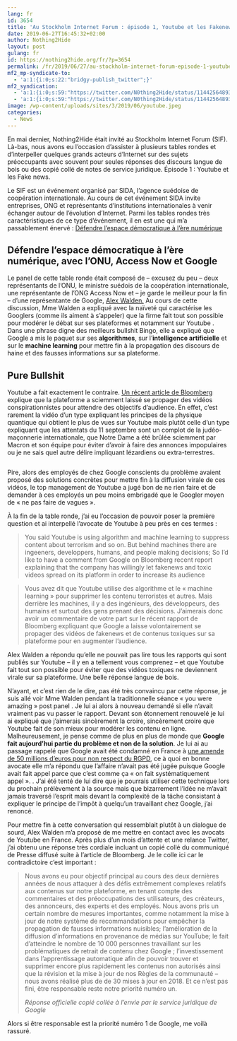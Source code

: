 ```yaml
---
lang: fr 
id: 3654
title: 'Au Stockholm Internet Forum : épisode 1, Youtube et les Fakenews'
date: 2019-06-27T16:45:32+02:00
author: Nothing2Hide
layout: post
gulang: fr 
id: https://nothing2hide.org/fr/?p=3654
permalink: /fr/2019/06/27/au-stockholm-internet-forum-episode-1-youtube-et-les-fakenews/
mf2_mp-syndicate-to:
  - 'a:1:{i:0;s:22:"bridgy-publish_twitter";}'
mf2_syndication:
  - 'a:1:{i:0;s:59:"https://twitter.com/N0thing2Hide/status/1144256489340776450";}'
  - 'a:1:{i:0;s:59:"https://twitter.com/N0thing2Hide/status/1144256489340776450";}'
image: /wp-content/uploads/sites/3/2019/06/youtube.jpeg
categories:
  - News
---
```

En mai dernier, Nothing2Hide était invité au Stockholm Internet Forum (SIF). Là-bas, nous avons eu l&rsquo;occasion d&rsquo;assister à plusieurs tables rondes et d&rsquo;interpeller quelques grands acteurs d&rsquo;Internet sur des sujets préoccupants avec souvent pour seules réponses des discours langue de bois ou des copié collé de notes de service juridique. Épisode 1 : Youtube et les Fake news. 

<!--more-->

Le SIF est un événement organisé par SIDA, l&rsquo;agence suédoise de coopération internationale. Au cours de cet événement SIDA invite entreprises, ONG et représentants d&rsquo;institutions internationales à venir échanger autour de l&rsquo;évolution d&rsquo;Internet. Parmi les tables rondes très caractéristiques de ce type d&rsquo;événement, il en est une qui m&rsquo;a passablement énervé : [Défendre l&rsquo;espace démocratique à l&rsquo;ère numérique](https://sif2019.sched.com/event/NrVk/plenary-session-defending-the-democratic-space-in-a-digital-era)

## Défendre l&rsquo;espace démocratique à l&rsquo;ère numérique, avec l&rsquo;ONU, Access Now et Google

Le panel de cette table ronde était composé de &#8211; excusez du peu &#8211; deux représentants de l&rsquo;ONU, le ministre suédois de la coopération internationale, une représentante de l&rsquo;ONG Access Now et &#8211; je garde le meilleur pour la fin &#8211; d&rsquo;une représentante de Google, [Alex Walden.](https://sif2019.sched.com/speaker/alexwalden2) Au cours de cette discussion, Mme Walden a expliqué avec la naïveté qui caractérise les Googlers (comme ils aiment à s&rsquo;appeler) que la firme fait tout son possible pour modérer le débat sur ses plateformes et notamment sur Youtube . Dans une phrase digne des meilleurs bullshit Bingo, elle a expliqué que Google a mis le paquet sur ses **algorithmes**, sur l&rsquo;**intelligence artificielle** et sur le **machine learning** pour mettre fin à la propagation des discours de haine et des fausses informations sur sa plateforme. 

## Pure Bullshit

Youtube a fait exactement le contraire. [Un récent article de Bloomberg](http://www.bnnbloomberg.ca/youtube-executives-ignored-warnings-letting-toxic-videos-run-rampant-1.1238193) explique que la plateforme a sciemment laissé se propager des vidéos conspirationnistes pour attendre des objectifs d&rsquo;audience. En effet, c&rsquo;est rarement la vidéo d&rsquo;un type expliquant les principes de la physique quantique qui obtient le plus de vues sur Youtube mais plutôt celle d&rsquo;un type expliquant que les attentats du 11 septembre sont un complot de la judéo-maçonnerie internationale, que Notre Dame a été brûlée sciemment par Macron et son équipe pour éviter d&rsquo;avoir à faire des annonces impopulaires ou je ne sais quel autre délire impliquant lézardiens ou extra-terrestres. <figure class="wp-block-image">

[<img src="https://nothing2hide.org/fr/wp-content/uploads/sites/3/2019/06/bloomberg.png" alt="" class="wp-image-3985" />](https://www.bnnbloomberg.ca/youtube-executives-ignored-warnings-letting-toxic-videos-run-rampant-1.1238193)</figure> 

Pire, alors des employés de chez Google conscients du problème avaient proposé des solutions concrètes pour mettre fin à la diffusion virale de ces vidéos, le top management de Youtube a jugé bon de ne rien faire et de demander à ces employés un peu moins embrigadé que le Googler moyen de « ne pas faire de vagues ».

À la fin de la table ronde, j&rsquo;ai eu l&rsquo;occasion de pouvoir poser la première question et ai interpellé l&rsquo;avocate de Youtube à peu près en ces termes :

<blockquote class="wp-block-quote">
  <p>
    You said Youtube is using algorithm and machine learning to suppress content about terrorism and so on. But behind machines there are ingeeners, developpers, humans, and people making decisions; So I&rsquo;d like to have a comment from Google on Bloomberg recent report explaining that the company has willingly let fakenews and toxic videos spread on its platform in order to increase its audience
  </p>
</blockquote>

<blockquote class="wp-block-quote">
  <p>
    Vous avez dit que Youtube utilise des algorithme et le « machine learning » pour supprimer les contenu terroristes et autres. Mais derrière les machines, il y a des ingénieurs, des développeurs, des humains et surtout des gens prenant des décisions. J&rsquo;aimerais donc avoir un commentaire de votre part sur le récent rapport de Bloomberg expliquant que Google a laisse volontairement se propager des vidéos de fakenews et de contenus toxiques sur sa plateforme pour en augmenter l&rsquo;audience.
  </p>
</blockquote>

Alex Walden a répondu qu&rsquo;elle ne pouvait pas lire tous les rapports qui sont publiés sur Youtube &#8211; il y en a tellement vous comprenez &#8211; et que Youtube fait tout son possible pour éviter que des vidéos toxiques ne deviennent virale sur sa plateforme. Une belle réponse langue de bois. 

N&rsquo;ayant, et c&rsquo;est rien de le dire, pas été très convaincu par cette réponse, je suis allé voir Mme Walden pendant la traditionnelle séance « you were amazing » post panel . Je lui ai alors à nouveau demandé si elle n&rsquo;avait vraiment pas vu passer le rapport. Devant son étonnement renouvelé je lui ai expliqué que j&rsquo;aimerais sincèrement la croire, sincèrement croire que Youtube fait de son mieux pour modérer les contenu en ligne. Malheureusement, je pense comme de plus en plus de monde que **Google fait aujourd’hui partie du problème et non de la solution**. Je lui ai au passage rappelé que Google avait été condamné en France à [une amende de 50 millions d&rsquo;euros pour non respect du RGPD](https://www.lemonde.fr/pixels/article/2019/01/21/donnees-personnelles-la-cnil-condamne-google-a-une-amende-record-de-50-millions-d-euros_5412337_4408996.html), ce à quoi en bonne avocate elle m&rsquo;a répondu que l&rsquo;affaire n&rsquo;avait pas été jugée puisque Google avait fait appel parce que c&rsquo;est comme ça « on fait systématiquement appel ». . J&rsquo;ai été tenté de lui dire que je pourrais utiliser cette technique lors du prochain prélèvement à la source mais que bizarrement l&rsquo;idée ne m&rsquo;avait jamais traversé l&rsquo;esprit mais devant la complexité de la tâche consistant à expliquer le principe de l&rsquo;impôt à quelqu&rsquo;un travaillant chez Google, j&rsquo;ai renoncé. 

Pour mettre fin à cette conversation qui ressemblait plutôt à un dialogue de sourd, Alex Walden m&rsquo;a proposé de me mettre en contact avec les avocats de Youtube en France. Après plus d&rsquo;un mois d&rsquo;attente et une relance Twitter, j&rsquo;ai obtenu une réponse très cordiale incluant un copié collé du communiqué de Presse diffusé suite à l&rsquo;article de Bloomberg. Je le colle ici car le contradictoire c&rsquo;est important : 

<blockquote class="wp-block-quote">
  <p>
    Nous avons eu pour objectif principal au cours des deux dernières années de&nbsp;nous attaquer à&nbsp;des défis extrêmement complexes relatifs aux contenus sur notre plateforme, en tenant compte des commentaires et des préoccupations des utilisateurs, des créateurs, des annonceurs, des experts et des employés. Nous avons pris un certain nombre de mesures importantes,&nbsp;comme&nbsp;notamment la mise à jour de notre système de recommandations pour empêcher la propagation&nbsp;de fausses informations nuisibles; l&rsquo;amélioration de la diffusion d&rsquo;informations en provenance de médias sur YouTube; le fait d&rsquo;atteindre le nombre&nbsp;de 10 000 personnes&nbsp;travaillant sur les problématiques&nbsp;de retrait de contenu chez Google ; l&rsquo;investissement dans l&rsquo;apprentissage automatique afin de pouvoir trouver et supprimer encore plus rapidement les contenus non autorisés&nbsp;ainsi que&nbsp;la révision et&nbsp;la mise à jour&nbsp;de nos&nbsp;Règles de la communauté &#8211; nous avons réalisé&nbsp;plus de de 30 mises à jour en 2018. Et ce n&rsquo;est pas fini, être responsable reste notre priorité numéro un.
  </p>
  
  <cite>Réponse officielle copié collée à l&rsquo;envie par le service juridique de Google</cite>
</blockquote>

Alors si être responsable est la priorité numéro 1 de Google, me voilà rassuré.